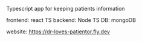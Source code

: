 Typescript app for keeping patients information

frontend: react TS
backend: Node TS
DB: mongoDB

website: https://dr-loves-patientor.fly.dev